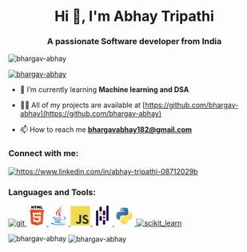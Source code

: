 <h1 align="center">Hi 👋, I'm Abhay Tripathi</h1>
<h3 align="center">A passionate Software developer from India</h3>

<p align="left"> <img src="https://komarev.com/ghpvc/?username=bhargav-abhay&label=Profile%20views&color=0e75b6&style=flat" alt="bhargav-abhay" /> </p>

<p align="left"> <a href="https://github.com/ryo-ma/github-profile-trophy"><img src="https://github-profile-trophy.vercel.app/?username=bhargav-abhay" alt="bhargav-abhay" /></a> </p>

- 🌱 I’m currently learning **Machine learning and DSA**

- 👨‍💻 All of my projects are available at [https://github.com/bhargav-abhay](https://github.com/bhargav-abhay)

- 📫 How to reach me **bhargavabhay182@gmail.com**

<h3 align="left">Connect with me:</h3>
<p align="left">
<a href="https://www.linkedin.com/in/abhay-tripathi-08712029b" target="blank"><img align="center" src="https://raw.githubusercontent.com/rahuldkjain/github-profile-readme-generator/master/src/images/icons/Social/linked-in-alt.svg" alt="https://www.linkedin.com/in/abhay-tripathi-08712029b" height="30" width="40" /></a>
</p>

<h3 align="left">Languages and Tools:</h3>
<p align="left"> <a href="https://git-scm.com/" target="_blank" rel="noreferrer"> <img src="https://www.vectorlogo.zone/logos/git-scm/git-scm-icon.svg" alt="git" width="40" height="40"/> </a> <a href="https://www.w3.org/html/" target="_blank" rel="noreferrer"> <img src="https://raw.githubusercontent.com/devicons/devicon/master/icons/html5/html5-original-wordmark.svg" alt="html5" width="40" height="40"/> </a> <a href="https://www.java.com" target="_blank" rel="noreferrer"> <img src="https://raw.githubusercontent.com/devicons/devicon/master/icons/java/java-original.svg" alt="java" width="40" height="40"/> </a> <a href="https://developer.mozilla.org/en-US/docs/Web/JavaScript" target="_blank" rel="noreferrer"> <img src="https://raw.githubusercontent.com/devicons/devicon/master/icons/javascript/javascript-original.svg" alt="javascript" width="40" height="40"/> </a> <a href="https://pandas.pydata.org/" target="_blank" rel="noreferrer"> <img src="https://raw.githubusercontent.com/devicons/devicon/2ae2a900d2f041da66e950e4d48052658d850630/icons/pandas/pandas-original.svg" alt="pandas" width="40" height="40"/> </a> <a href="https://www.python.org" target="_blank" rel="noreferrer"> <img src="https://raw.githubusercontent.com/devicons/devicon/master/icons/python/python-original.svg" alt="python" width="40" height="40"/> </a> <a href="https://scikit-learn.org/" target="_blank" rel="noreferrer"> <img src="https://upload.wikimedia.org/wikipedia/commons/0/05/Scikit_learn_logo_small.svg" alt="scikit_learn" width="40" height="40"/> </a> </p>

<p><img align="left" src="https://github-readme-stats.vercel.app/api/top-langs?username=bhargav-abhay&show_icons=true&locale=en&layout=compact" alt="bhargav-abhay" /></p>

<p>&nbsp;<img align="center" src="https://github-readme-stats.vercel.app/api?username=bhargav-abhay&show_icons=true&locale=en" alt="bhargav-abhay" /></p>
